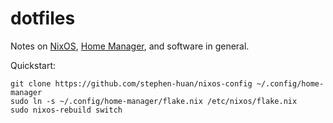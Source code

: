 # dotfiles

Notes on [NixOS](/os/nixos/), [Home
Manager](/os/nixos/nixos/home-manager.md), and software in general.

Quickstart:

```shell
git clone https://github.com/stephen-huan/nixos-config ~/.config/home-manager
sudo ln -s ~/.config/home-manager/flake.nix /etc/nixos/flake.nix
sudo nixos-rebuild switch
```
